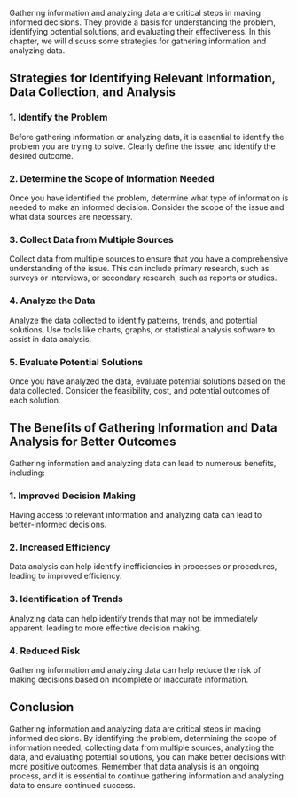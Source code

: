 
Gathering information and analyzing data are critical steps in making informed decisions. They provide a basis for understanding the problem, identifying potential solutions, and evaluating their effectiveness. In this chapter, we will discuss some strategies for gathering information and analyzing data.

Strategies for Identifying Relevant Information, Data Collection, and Analysis
------------------------------------------------------------------------------

### 1. Identify the Problem

Before gathering information or analyzing data, it is essential to identify the problem you are trying to solve. Clearly define the issue, and identify the desired outcome.

### 2. Determine the Scope of Information Needed

Once you have identified the problem, determine what type of information is needed to make an informed decision. Consider the scope of the issue and what data sources are necessary.

### 3. Collect Data from Multiple Sources

Collect data from multiple sources to ensure that you have a comprehensive understanding of the issue. This can include primary research, such as surveys or interviews, or secondary research, such as reports or studies.

### 4. Analyze the Data

Analyze the data collected to identify patterns, trends, and potential solutions. Use tools like charts, graphs, or statistical analysis software to assist in data analysis.

### 5. Evaluate Potential Solutions

Once you have analyzed the data, evaluate potential solutions based on the data collected. Consider the feasibility, cost, and potential outcomes of each solution.

The Benefits of Gathering Information and Data Analysis for Better Outcomes
---------------------------------------------------------------------------

Gathering information and analyzing data can lead to numerous benefits, including:

### 1. Improved Decision Making

Having access to relevant information and analyzing data can lead to better-informed decisions.

### 2. Increased Efficiency

Data analysis can help identify inefficiencies in processes or procedures, leading to improved efficiency.

### 3. Identification of Trends

Analyzing data can help identify trends that may not be immediately apparent, leading to more effective decision making.

### 4. Reduced Risk

Gathering information and analyzing data can help reduce the risk of making decisions based on incomplete or inaccurate information.

Conclusion
----------

Gathering information and analyzing data are critical steps in making informed decisions. By identifying the problem, determining the scope of information needed, collecting data from multiple sources, analyzing the data, and evaluating potential solutions, you can make better decisions with more positive outcomes. Remember that data analysis is an ongoing process, and it is essential to continue gathering information and analyzing data to ensure continued success.
